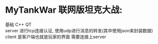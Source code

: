 # MyTankWar 联网版坦克大战:
基础 C++ QT  
server 进行tcp连接认证, 使用udp进行消息的转发(其中使用json来封装数据)  
client 是客户端也就是玩家的界面 需要连接上server  

